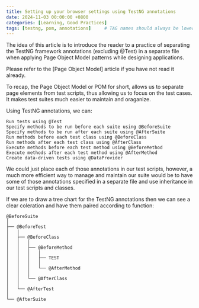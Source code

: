 ```yaml
---
title: Setting up your browser settings using TestNG annotations
date: 2024-11-03 00:00:00 +0800
categories: [Learning, Good Practices]
tags: [testng, pom, annotations]     # TAG names should always be lowercase
---
```


The idea of this article is to introduce the reader to a practice of separating the TestNG framework annotations (excluding @Test) in a separate file when applying Page Object Model patterns while designing applications. 

Please refer to the [Page Object Model] article if you have not read it already.

To recap, the Page Object Model or POM for short, allows us to separate page elements from test scripts, thus allowing us to focus on the test cases. It makes test suites much easier to maintain and oraganize. 

Using TestNG annotations, we can:

    Run tests using @Test
    Specify methods to be run before each suite using @BeforeSuite
    Specify methods to be run after each suite using @AfterSuite
    Run methods before each test class using @BeforeClass
    Run methods after each test class using @AfterClass
    Execute methods before each test method using @BeforeMethod
    Execute methods after each test method using @AfterMethod
    Create data-driven tests using @DataProvider

We could just place each of those annotations in our test scripts, however, a much more efficient way to manage and maintain our suite would be to have some of those annotations specified in a separate file and use inheritance in our test scripts and classes.

If we are to draw a tree chart for the TestNG annotations then we can see a clear coleration and have them paired according to function:

```less
@BeforeSuite
│
├── @BeforeTest
│   │
│   ├── @BeforeClass
│   │   │
│   │   ├── @BeforeMethod
│   │   │   │
│   │   │   ├── TEST
│   │   │   │
│   │   │   └── @AfterMethod
│   │   │
│   │   └── @AfterClass
│   │
│   └── @AfterTest
│
└── @AfterSuite
```


